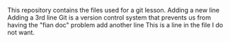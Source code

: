 This repository contains the files used for a git lesson.
Adding a new line
Adding a 3rd line
Git is a version control system that prevents us from having the "fian doc" problem
add another line
This is a line in the file I do not want.
